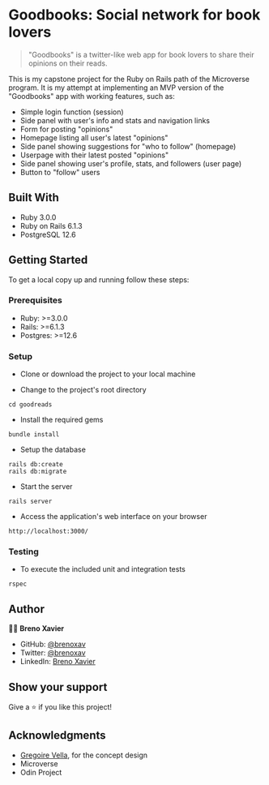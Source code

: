 # Goodbooks: Social network for book lovers

> "Goodbooks" is a twitter-like web app for book lovers to share their opinions on their reads.

This is my capstone project for the Ruby on Rails path of the Microverse program.
It is my attempt at implementing an MVP version of the "Goodbooks" app with working features, such as:
- Simple login function (session)
- Side panel with user's info and stats and navigation links
- Form for posting "opinions"
- Homepage listing all user's latest "opinions"
- Side panel showing suggestions for "who to follow" (homepage)
- Userpage with their latest posted "opinions"
- Side panel showing user's profile, stats, and followers (user page)
- Button to "follow" users

## Built With

- Ruby 3.0.0
- Ruby on Rails 6.1.3
- PostgreSQL 12.6

<!-- ## Live Demo -->

<!-- [Take a look at a live demo of this app](https://####.herokuapp.com/) -->

## Getting Started

To get a local copy up and running follow these steps:

### Prerequisites

- Ruby: >=3.0.0
- Rails: >=6.1.3
- Postgres: >=12.6

### Setup

- Clone or download the project to your local machine

- Change to the project's root directory
```
cd goodreads
```

- Install the required gems
```
bundle install
```

- Setup the database
```
rails db:create
rails db:migrate
```

- Start the server
```
rails server
```

- Access the application's web interface on your browser
```
http://localhost:3000/
```
### Testing

- To execute the included unit and integration tests
```
rspec
```

## Author

👨‍💻 **Breno Xavier**

- GitHub: [@brenoxav](https://github.com/brenoxav)
- Twitter: [@brenoxav](https://twitter.com/brenoxav)
- LinkedIn: [Breno Xavier](https://linkedin.com/in/brenoxav)

## Show your support

Give a ⭐️ if you like this project!

## Acknowledgments

- [Gregoire Vella](https://www.behance.net/gregoirevella), for the concept design
- Microverse
- Odin Project